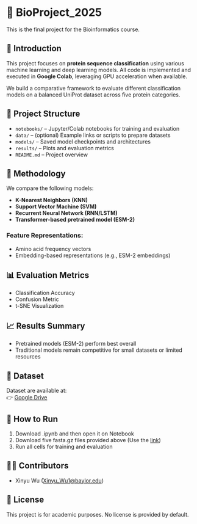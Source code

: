 # 🧬 BioProject_2025
This is the final project for the Bioinformatics course.

## 📘 Introduction
This project focuses on **protein sequence classification** using various machine learning and deep learning models. All code is implemented and executed in **Google Colab**, leveraging GPU acceleration when available.

We build a comparative framework to evaluate different classification models on a balanced UniProt dataset across five protein categories.

## 📂 Project Structure
- `notebooks/` – Jupyter/Colab notebooks for training and evaluation
- `data/` – (optional) Example links or scripts to prepare datasets
- `models/` – Saved model checkpoints and architectures
- `results/` – Plots and evaluation metrics
- `README.md` – Project overview

## 🧪 Methodology
We compare the following models:
- **K-Nearest Neighbors (KNN)**
- **Support Vector Machine (SVM)**
- **Recurrent Neural Network (RNN/LSTM)**
- **Transformer-based pretrained model (ESM-2)**

### Feature Representations:
- Amino acid frequency vectors
- Embedding-based representations (e.g., ESM-2 embeddings)

## 📊 Evaluation Metrics
- Classification Accuracy
- Confusion Metric
- t-SNE Visualization

## 📈 Results Summary
- Pretrained models (ESM-2) perform best overall
- Traditional models remain competitive for small datasets or limited resources

## 🔗 Dataset
Dataset are available at:  
👉 [Google Drive](https://drive.google.com/drive/u/0/folders/1F-uUIM2a99NvgmziA_ccYQL034U7-Y9Q)

## 🚀 How to Run
1. Download .ipynb and then open it on Notebook
2. Download five fasta.gz files provided above (Use the [link]([https://github.com/your-username/BioProject_2025](https://drive.google.com/drive/u/0/folders/1F-uUIM2a99NvgmziA_ccYQL034U7-Y9Q)))
3. Run all cells for training and evaluation

## 👩‍🔬 Contributors
- Xinyu Wu (Xinyu_Wu1@baylor.edu)

## 📜 License
This project is for academic purposes. No license is provided by default.
